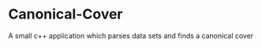Canonical-Cover
===============

A small c++ application which parses data sets and finds a canonical cover